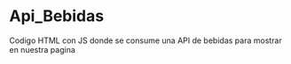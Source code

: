 # Api_Bebidas
Codigo HTML con JS donde se consume una API de bebidas para mostrar en nuestra pagina

